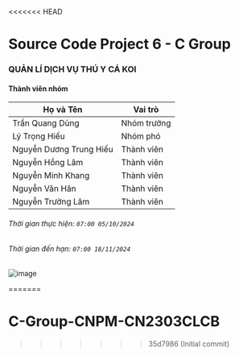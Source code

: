 <<<<<<< HEAD
# Source Code Project 6 - C Group
### QUẢN LÍ DỊCH VỤ THÚ Y CÁ KOI
#### Thành viên nhóm
| Họ và Tên            | Vai trò       |
|----------------------|---------------|
| Trần Quang Dũng      | Nhóm trưởng   |
| Lý Trọng Hiếu        | Nhóm phó      |
| Nguyễn Dương Trung Hiếu | Thành viên  |
| Nguyễn Hồng Lâm      | Thành viên    |
| Nguyễn Minh Khang    | Thành viên    |
| Nguyễn Văn Hân       | Thành viên    |
| Nguyễn Trường Lâm       | Thành viên    |
###### Thời gian thực hiện: `07:00 05/10/2024`
###### Thời gian đến hạn: `07:00 18/11/2024`
![image](https://github.com/user-attachments/assets/dc08dc49-1a8e-4ab9-9591-5d8425d229e8)

=======
# C-Group-CNPM-CN2303CLCB
>>>>>>> 35d7986 (Initial commit)
